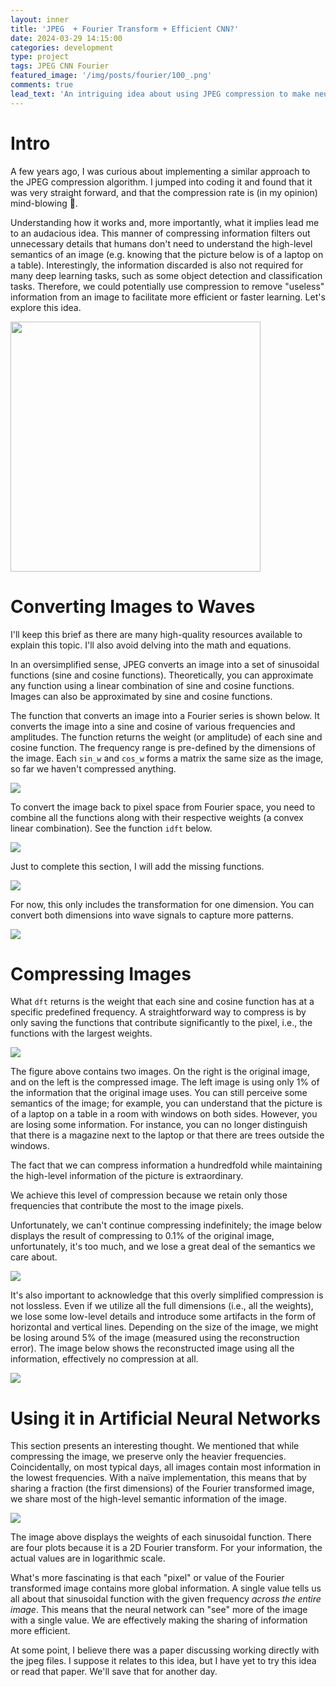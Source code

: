 ```yaml
---
layout: inner
title: 'JPEG  + Fourier Transform + Efficient CNN?'
date: 2024-03-29 14:15:00
categories: development
type: project
tags: JPEG CNN Fourier
featured_image: '/img/posts/fourier/100_.png'
comments: true
lead_text: 'An intriguing idea about using JPEG compression to make neural networks learn faster.'
---
```


# Intro

A few years ago, I was curious about implementing a similar approach to the JPEG compression algorithm. I jumped into coding it and found that it was very straight forward, and that the compression rate is (in my opinion) mind-blowing 🤯.

Understanding how it works and, more importantly, what it implies lead me to an audacious idea. This manner of compressing information filters out unnecessary details that humans don't need to understand the high-level semantics of an image (e.g. knowing that the picture below is of a laptop on a table). Interestingly, the information discarded is also not required for many deep learning tasks, such as some object detection and classification tasks. Therefore, we could potentially use compression to remove "useless" information from an image to facilitate more efficient or faster learning. Let's explore this idea.

<img src="/img/posts/mllead/IMG_0052.jpg" width="400px">

# Converting Images to Waves

I'll keep this brief as there are many high-quality resources available to explain this topic. I'll also avoid delving into the math and equations.

In an oversimplified sense, JPEG converts an image into a set of sinusoidal functions (sine and cosine functions). Theoretically, you can approximate any function using a linear combination of sine and cosine functions. Images can also be approximated by sine and cosine functions.

The function that converts an image into a Fourier series is shown below. It converts the image into a sine and cosine of various frequencies and amplitudes. The function returns the weight (or amplitude) of each sine and cosine function. The frequency range is pre-defined by the dimensions of the image. Each `sin_w` and `cos_w` forms a matrix the same size as the image, so far we haven't compressed anything.

<img src="/img/posts/fourier/dft.png" width="">

To convert the image back to pixel space from Fourier space, you need to combine all the functions along with their respective weights (a convex linear combination). See the function `idft` below.

<img src="/img/posts/fourier/idft.png" width="">

Just to complete this section, I will add the missing functions.

<img src="/img/posts/fourier/rest.png" width="">

For now, this only includes the transformation for one dimension. You can convert both dimensions into wave signals to capture more patterns.

<img src="/img/posts/fourier/2d.png" width="">

# Compressing Images

What `dft` returns is the weight that each sine and cosine function has at a specific predefined frequency. A straightforward way to compress is by only saving the functions that contribute significantly to the pixel, i.e., the functions with the largest weights.

<img src="/img/posts/fourier/100.png" width="">

The figure above contains two images. On the right is the original image, and on the left is the compressed image. The left image is using only 1% of the information that the original image uses. You can still perceive some semantics of the image; for example, you can understand that the picture is of a laptop on a table in a room with windows on both sides. However, you are losing some information. For instance, you can no longer distinguish that there is a magazine next to the laptop or that there are trees outside the windows.

The fact that we can compress information a hundredfold while maintaining the high-level information of the picture is extraordinary.

We achieve this level of compression because we retain only those frequencies that contribute the most to the image pixels.

Unfortunately, we can't continue compressing indefinitely; the image below displays the result of compressing to 0.1% of the original image, unfortunately, it's too much, and we lose a great deal of the semantics we care about.

<img src="/img/posts/fourier/1000.png" width="">

It's also important to acknowledge that this overly simplified compression is not lossless. Even if we utilize all the full dimensions (i.e., all the weights), we lose some low-level details and introduce some artifacts in the form of horizontal and vertical lines. Depending on the size of the image, we might be losing around 5% of the image (measured using the reconstruction error). The image below shows the reconstructed image using all the information, effectively no compression at all.

<img src="/img/posts/fourier/1.png" width="">

# Using it in Artificial Neural Networks

This section presents an interesting thought. We mentioned that while compressing the image, we preserve only the heavier frequencies. Coincidentally, on most typical days, all images contain most information in the lowest frequencies. With a naïve implementation, this means that by sharing a fraction (the first dimensions) of the Fourier transformed image, we share most of the high-level semantic information of the image.

<img src="/img/posts/fourier/weights.png" width="">

The image above displays the weights of each sinusoidal function. There are four plots because it is a 2D Fourier transform. For your information, the actual values are in logarithmic scale.

What's more fascinating is that each "pixel" or value of the Fourier transformed image contains more global information. A single value tells us all about that sinusoidal function with the given frequency *across the entire image*. This means that the neural network can "see" more of the image with a single value. We are effectively making the sharing of information more efficient.

At some point, I believe there was a paper discussing working directly with the jpeg files. I suppose it relates to this idea, but I have yet to try this idea or read that paper. We'll save that for another day.
